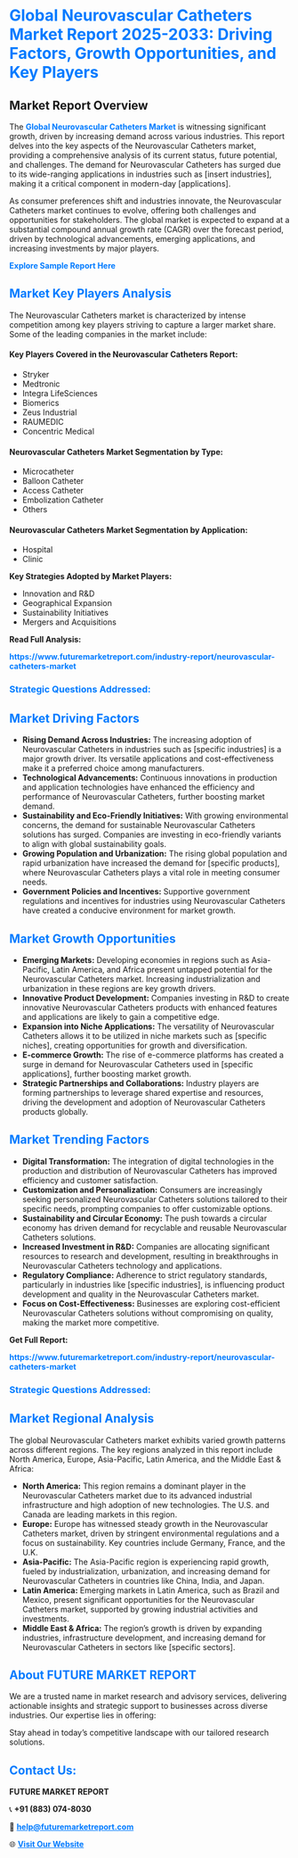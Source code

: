 <h1 style="color: #007BFF;">Global Neurovascular Catheters Market Report 2025-2033: Driving Factors, Growth Opportunities, and Key Players</h1>

<section id="overview">
<h2>Market Report Overview</h2>
<p>The <a href="https://www.futuremarketreport.com/industry-report/neurovascular-catheters-market" style="color: #007BFF; text-decoration: none;"><strong>Global Neurovascular Catheters Market</strong></a> is witnessing significant growth, driven by increasing demand across various industries. This report delves into the key aspects of the Neurovascular Catheters market, providing a comprehensive analysis of its current status, future potential, and challenges. The demand for Neurovascular Catheters has surged due to its wide-ranging applications in industries such as [insert industries], making it a critical component in modern-day [applications].</p>
<p>As consumer preferences shift and industries innovate, the Neurovascular Catheters market continues to evolve, offering both challenges and opportunities for stakeholders. The global market is expected to expand at a substantial compound annual growth rate (CAGR) over the forecast period, driven by technological advancements, emerging applications, and increasing investments by major players.</p>
</section>

<section id="overview">
<p><a href="https://www.futuremarketreport.com/request-sample/reportId=55852" style="color: #007BFF; text-decoration: none;"><strong>Explore Sample Report Here</strong></a></p>
</section>

<section id="key-players">
<h2 style="color: #007BFF;">Market Key Players Analysis</h2>
<p>The Neurovascular Catheters market is characterized by intense competition among key players striving to capture a larger market share. Some of the leading companies in the market include:</p>
<h4>Key Players Covered in the Neurovascular Catheters Report:</h4>
<ul><li>Stryker</li><li>Medtronic</li><li>Integra LifeSciences</li><li>Biomerics</li><li>Zeus Industrial</li><li>RAUMEDIC</li><li>Concentric Medical</li></ul>
<h4>Neurovascular Catheters Market Segmentation by Type:</h4>
<ul><li>Microcatheter</li><li>Balloon Catheter</li><li>Access Catheter</li><li>Embolization Catheter</li><li>Others</li></ul>

<h4>Neurovascular Catheters Market Segmentation by Application:</h4>
<ul><li>Hospital</li><li>Clinic</li></ul>
<p><strong>Key Strategies Adopted by Market Players:</strong></p>
<ul>
<li>Innovation and R&D</li>
<li>Geographical Expansion</li>
<li>Sustainability Initiatives</li>
<li>Mergers and Acquisitions</li>
</ul>
</section>

<section>
<p><strong>Read Full Analysis: </strong></p><a href="https://www.futuremarketreport.com/industry-report/neurovascular-catheters-market" style="color: #007BFF; text-decoration: none;"><strong>https://www.futuremarketreport.com/industry-report/neurovascular-catheters-market</strong></a>
<h3 style="color: #007BFF;">Strategic Questions Addressed:</h3>
</section>

<section id="driving-factors">
<h2 style="color: #007BFF;">Market Driving Factors</h2>
<ul>
<li><strong>Rising Demand Across Industries:</strong> The increasing adoption of Neurovascular Catheters in industries such as [specific industries] is a major growth driver. Its versatile applications and cost-effectiveness make it a preferred choice among manufacturers.</li>
<li><strong>Technological Advancements:</strong> Continuous innovations in production and application technologies have enhanced the efficiency and performance of Neurovascular Catheters, further boosting market demand.</li>
<li><strong>Sustainability and Eco-Friendly Initiatives:</strong> With growing environmental concerns, the demand for sustainable Neurovascular Catheters solutions has surged. Companies are investing in eco-friendly variants to align with global sustainability goals.</li>
<li><strong>Growing Population and Urbanization:</strong> The rising global population and rapid urbanization have increased the demand for [specific products], where Neurovascular Catheters plays a vital role in meeting consumer needs.</li>
<li><strong>Government Policies and Incentives:</strong> Supportive government regulations and incentives for industries using Neurovascular Catheters have created a conducive environment for market growth.</li>
</ul>
</section>

<section id="growth-opportunities">
<h2 style="color: #007BFF;">Market Growth Opportunities</h2>
<ul>
<li><strong>Emerging Markets:</strong> Developing economies in regions such as Asia-Pacific, Latin America, and Africa present untapped potential for the Neurovascular Catheters market. Increasing industrialization and urbanization in these regions are key growth drivers.</li>
<li><strong>Innovative Product Development:</strong> Companies investing in R&D to create innovative Neurovascular Catheters products with enhanced features and applications are likely to gain a competitive edge.</li>
<li><strong>Expansion into Niche Applications:</strong> The versatility of Neurovascular Catheters allows it to be utilized in niche markets such as [specific niches], creating opportunities for growth and diversification.</li>
<li><strong>E-commerce Growth:</strong> The rise of e-commerce platforms has created a surge in demand for Neurovascular Catheters used in [specific applications], further boosting market growth.</li>
<li><strong>Strategic Partnerships and Collaborations:</strong> Industry players are forming partnerships to leverage shared expertise and resources, driving the development and adoption of Neurovascular Catheters products globally.</li>
</ul>
</section>

<section id="trending-factors">
<h2 style="color: #007BFF;">Market Trending Factors</h2>
<ul>
<li><strong>Digital Transformation:</strong> The integration of digital technologies in the production and distribution of Neurovascular Catheters has improved efficiency and customer satisfaction.</li>
<li><strong>Customization and Personalization:</strong> Consumers are increasingly seeking personalized Neurovascular Catheters solutions tailored to their specific needs, prompting companies to offer customizable options.</li>
<li><strong>Sustainability and Circular Economy:</strong> The push towards a circular economy has driven demand for recyclable and reusable Neurovascular Catheters solutions.</li>
<li><strong>Increased Investment in R&D:</strong> Companies are allocating significant resources to research and development, resulting in breakthroughs in Neurovascular Catheters technology and applications.</li>
<li><strong>Regulatory Compliance:</strong> Adherence to strict regulatory standards, particularly in industries like [specific industries], is influencing product development and quality in the Neurovascular Catheters market.</li>
<li><strong>Focus on Cost-Effectiveness:</strong> Businesses are exploring cost-efficient Neurovascular Catheters solutions without compromising on quality, making the market more competitive.</li>
</ul>
</section>

<section>
<p><strong>Get Full Report: </strong></p><a href="https://www.futuremarketreport.com/industry-report/neurovascular-catheters-market" style="color: #007BFF; text-decoration: none;"><strong>https://www.futuremarketreport.com/industry-report/neurovascular-catheters-market</strong></a>
<h3 style="color: #007BFF;">Strategic Questions Addressed:</h3>
</section>


<section id="regional-analysis">
<h2 style="color: #007BFF;">Market Regional Analysis</h2>
<p>The global Neurovascular Catheters market exhibits varied growth patterns across different regions. The key regions analyzed in this report include North America, Europe, Asia-Pacific, Latin America, and the Middle East & Africa:</p>
<ul>
<li><strong>North America:</strong> This region remains a dominant player in the Neurovascular Catheters market due to its advanced industrial infrastructure and high adoption of new technologies. The U.S. and Canada are leading markets in this region.</li>
<li><strong>Europe:</strong> Europe has witnessed steady growth in the Neurovascular Catheters market, driven by stringent environmental regulations and a focus on sustainability. Key countries include Germany, France, and the U.K.</li>
<li><strong>Asia-Pacific:</strong> The Asia-Pacific region is experiencing rapid growth, fueled by industrialization, urbanization, and increasing demand for Neurovascular Catheters in countries like China, India, and Japan.</li>
<li><strong>Latin America:</strong> Emerging markets in Latin America, such as Brazil and Mexico, present significant opportunities for the Neurovascular Catheters market, supported by growing industrial activities and investments.</li>
<li><strong>Middle East & Africa:</strong> The region’s growth is driven by expanding industries, infrastructure development, and increasing demand for Neurovascular Catheters in sectors like [specific sectors].</li>
</ul>
</section>

<footer>
<h2 style="color: #007BFF;">About FUTURE MARKET REPORT</h2>
<p>We are a trusted name in market research and advisory services, delivering actionable insights and strategic support to businesses across diverse industries. Our expertise lies in offering:</p>

<p>Stay ahead in today’s competitive landscape with our tailored research solutions.</p>

<h2 style="color: #007BFF;">Contact Us:</h2>
<p><strong>FUTURE MARKET REPORT</strong></p>
<p>📞 <strong>+91 (883) 074-8030</strong></p>
<p>📧 <strong><a href="mailto:help@futuremarketreport.com" style="color: #007BFF;">help@futuremarketreport.com</a></strong></p>
<p>🌐 <strong><a href="https://www.futuremarketreport.com/" style="color: #007BFF;">Visit Our Website</a></strong></p>
</footer>